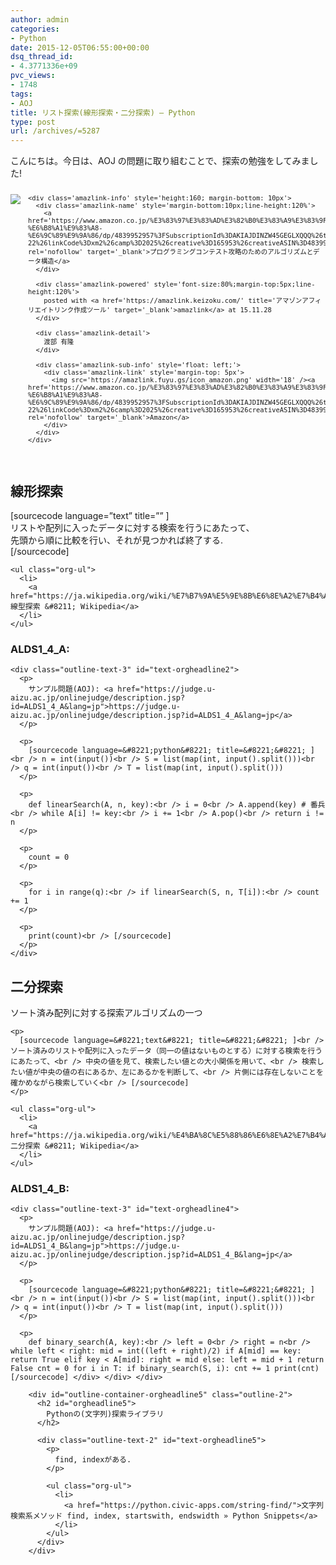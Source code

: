 ```yaml
---
author: admin
categories:
- Python
date: 2015-12-05T06:55:00+00:00
dsq_thread_id:
- 4.3771336e+09
pvc_views:
- 1748
tags:
- AOJ
title: リスト探索(線形探索・二分探索) – Python
type: post
url: /archives/=5287
---
```


こんにちは。今日は、AOJ の問題に取り組むことで、探索の勉強をしてみました! 

<div class='amazlink-box' style='text-align:left;padding-bottom:20px;font-size:small;/zoom: 1;overflow: hidden;'>
  <div class='amazlink-list' style='clear: both;'>
    <div class='amazlink-image' style='float:left;margin:0px 12px 1px 0px;'>
      <a href='https://www.amazon.co.jp/%E3%83%97%E3%83%AD%E3%82%B0%E3%83%A9%E3%83%9F%E3%83%B3%E3%82%B0%E3%82%B3%E3%83%B3%E3%83%86%E3%82%B9%E3%83%88%E6%94%BB%E7%95%A5%E3%81%AE%E3%81%9F%E3%82%81%E3%81%AE%E3%82%A2%E3%83%AB%E3%82%B4%E3%83%AA%E3%82%BA%E3%83%A0%E3%81%A8%E3%83%87%E3%83%BC%E3%82%BF%E6%A7%8B%E9%80%A0-%E6%B8%A1%E9%83%A8-%E6%9C%89%E9%9A%86/dp/4839952957%3FSubscriptionId%3DAKIAJDINZW45GEGLXQQQ%26tag%3Dsleephacker-22%26linkCode%3Dxm2%26camp%3D2025%26creative%3D165953%26creativeASIN%3D4839952957' target='_blank' rel='nofollow'><img src='https://ecx.images-amazon.com/images/I/51oWwpzibRL._SL160_.jpg' style='border: none;' /></a>
    </div>
    
    <div class='amazlink-info' style='height:160; margin-bottom: 10px'>
      <div class='amazlink-name' style='margin-bottom:10px;line-height:120%'>
        <a href='https://www.amazon.co.jp/%E3%83%97%E3%83%AD%E3%82%B0%E3%83%A9%E3%83%9F%E3%83%B3%E3%82%B0%E3%82%B3%E3%83%B3%E3%83%86%E3%82%B9%E3%83%88%E6%94%BB%E7%95%A5%E3%81%AE%E3%81%9F%E3%82%81%E3%81%AE%E3%82%A2%E3%83%AB%E3%82%B4%E3%83%AA%E3%82%BA%E3%83%A0%E3%81%A8%E3%83%87%E3%83%BC%E3%82%BF%E6%A7%8B%E9%80%A0-%E6%B8%A1%E9%83%A8-%E6%9C%89%E9%9A%86/dp/4839952957%3FSubscriptionId%3DAKIAJDINZW45GEGLXQQQ%26tag%3Dsleephacker-22%26linkCode%3Dxm2%26camp%3D2025%26creative%3D165953%26creativeASIN%3D4839952957' rel='nofollow' target='_blank'>プログラミングコンテスト攻略のためのアルゴリズムとデータ構造</a>
      </div>
      
      <div class='amazlink-powered' style='font-size:80%;margin-top:5px;line-height:120%'>
        posted with <a href='https://amazlink.keizoku.com/' title='アマゾンアフィリエイトリンク作成ツール' target='_blank'>amazlink</a> at 15.11.28
      </div>
      
      <div class='amazlink-detail'>
        渡部 有隆
      </div>
      
      <div class='amazlink-sub-info' style='float: left;'>
        <div class='amazlink-link' style='margin-top: 5px'>
          <img src='https://amazlink.fuyu.gs/icon_amazon.png' width='18' /><a href='https://www.amazon.co.jp/%E3%83%97%E3%83%AD%E3%82%B0%E3%83%A9%E3%83%9F%E3%83%B3%E3%82%B0%E3%82%B3%E3%83%B3%E3%83%86%E3%82%B9%E3%83%88%E6%94%BB%E7%95%A5%E3%81%AE%E3%81%9F%E3%82%81%E3%81%AE%E3%82%A2%E3%83%AB%E3%82%B4%E3%83%AA%E3%82%BA%E3%83%A0%E3%81%A8%E3%83%87%E3%83%BC%E3%82%BF%E6%A7%8B%E9%80%A0-%E6%B8%A1%E9%83%A8-%E6%9C%89%E9%9A%86/dp/4839952957%3FSubscriptionId%3DAKIAJDINZW45GEGLXQQQ%26tag%3Dsleephacker-22%26linkCode%3Dxm2%26camp%3D2025%26creative%3D165953%26creativeASIN%3D4839952957' rel='nofollow' target='_blank'>Amazon</a>
        </div>
      </div>
    </div>
  </div>
</div>

<div id="outline-container-orgheadline1" class="outline-2">
  <h2 id="orgheadline1">
    線形探索
  </h2>
  
  <div class="outline-text-2" id="text-orgheadline1">
    [sourcecode language=&#8221;text&#8221; title=&#8221;&#8221; ]<br /> リストや配列に入ったデータに対する検索を行うにあたって、<br /> 先頭から順に比較を行い、それが見つかれば終了する.<br /> [/sourcecode]</p> 
    
    <ul class="org-ul">
      <li>
        <a href="https://ja.wikipedia.org/wiki/%E7%B7%9A%E5%9E%8B%E6%8E%A2%E7%B4%A2">線型探索 &#8211; Wikipedia</a>
      </li>
    </ul>
  </div>
  
  <div id="outline-container-orgheadline2" class="outline-3">
    <h3 id="orgheadline2">
      ALDS1_4_A:
    </h3>
    
    <div class="outline-text-3" id="text-orgheadline2">
      <p>
        サンプル問題(AOJ): <a href="https://judge.u-aizu.ac.jp/onlinejudge/description.jsp?id=ALDS1_4_A&lang=jp">https://judge.u-aizu.ac.jp/onlinejudge/description.jsp?id=ALDS1_4_A&lang=jp</a>
      </p>
      
      <p>
        [sourcecode language=&#8221;python&#8221; title=&#8221;&#8221; ]<br /> n = int(input())<br /> S = list(map(int, input().split()))<br /> q = int(input())<br /> T = list(map(int, input().split()))
      </p>
      
      <p>
        def linearSearch(A, n, key):<br /> i = 0<br /> A.append(key) # 番兵<br /> while A[i] != key:<br /> i += 1<br /> A.pop()<br /> return i != n
      </p>
      
      <p>
        count = 0
      </p>
      
      <p>
        for i in range(q):<br /> if linearSearch(S, n, T[i]):<br /> count += 1
      </p>
      
      <p>
        print(count)<br /> [/sourcecode]
      </p>
    </div>
  </div>
</div>

<div id="outline-container-orgheadline3" class="outline-2">
  <h2 id="orgheadline3">
    二分探索
  </h2>
  
  <div class="outline-text-2" id="text-orgheadline3">
    <p>
      ソート済み配列に対する探索アルゴリズムの一つ
    </p>
    
    <p>
      [sourcecode language=&#8221;text&#8221; title=&#8221;&#8221; ]<br /> ソート済みのリストや配列に入ったデータ（同一の値はないものとする）に対する検索を行うにあたって、<br /> 中央の値を見て、検索したい値との大小関係を用いて、<br /> 検索したい値が中央の値の右にあるか、左にあるかを判断して、<br /> 片側には存在しないことを確かめながら検索していく<br /> [/sourcecode]
    </p>
    
    <ul class="org-ul">
      <li>
        <a href="https://ja.wikipedia.org/wiki/%E4%BA%8C%E5%88%86%E6%8E%A2%E7%B4%A2">二分探索 &#8211; Wikipedia</a>
      </li>
    </ul>
  </div>
  
  <div id="outline-container-orgheadline4" class="outline-3">
    <h3 id="orgheadline4">
      ALDS1_4_B:
    </h3>
    
    <div class="outline-text-3" id="text-orgheadline4">
      <p>
        サンプル問題(AOJ): <a href="https://judge.u-aizu.ac.jp/onlinejudge/description.jsp?id=ALDS1_4_B&lang=jp">https://judge.u-aizu.ac.jp/onlinejudge/description.jsp?id=ALDS1_4_B&lang=jp</a>
      </p>
      
      <p>
        [sourcecode language=&#8221;python&#8221; title=&#8221;&#8221; ]<br /> n = int(input())<br /> S = list(map(int, input().split()))<br /> q = int(input())<br /> T = list(map(int, input().split()))
      </p>
      
      <p>
        def binary_search(A, key):<br /> left = 0<br /> right = n<br /> while left < right: mid = int((left + right)/2) if A[mid] == key: return True elif key < A[mid]: right = mid else: left = mid + 1 return False cnt = 0 for i in T: if binary_search(S, i): cnt += 1 print(cnt) [/sourcecode] </div> </div> </div> 
        
        <div id="outline-container-orgheadline5" class="outline-2">
          <h2 id="orgheadline5">
            Pythonの(文字列)探索ライブラリ
          </h2>
          
          <div class="outline-text-2" id="text-orgheadline5">
            <p>
              find, indexがある.
            </p>
            
            <ul class="org-ul">
              <li>
                <a href="https://python.civic-apps.com/string-find/">文字列検索系メソッド find, index, startswith, endswidth » Python Snippets</a>
              </li>
            </ul>
          </div>
        </div>
